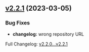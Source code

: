 ## [v2.2.1](https://github.com/ansidev/leetcode-blog/compare/v2.2.0...v2.2.1) (2023-03-05)

### Bug Fixes

- **changelog:** wrong repository URL

Full Changelog: [v2.2.0...v2.2.1](https://github.com/ansidev/leetcode-blog/compare/v2.2.0...v2.2.1)
